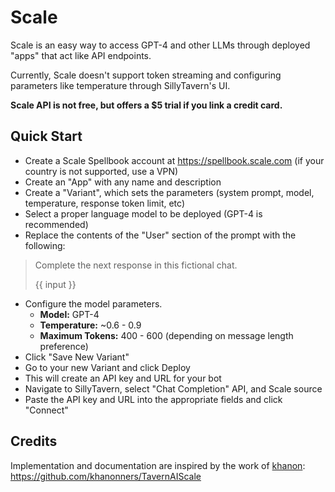 # Scale

Scale is an easy way to access GPT-4 and other LLMs through deployed "apps" that act like API endpoints.

Currently, Scale doesn't support token streaming and configuring parameters like temperature through SillyTavern's UI.

**Scale API is not free, but offers a $5 trial if you link a credit card.**

## Quick Start

- Create a Scale Spellbook account at <https://spellbook.scale.com> (if your country is not supported, use a VPN)
- Create an "App" with any name and description
- Create a "Variant", which sets the parameters (system prompt, model, temperature, response token limit, etc)
- Select a proper language model to be deployed (GPT-4 is recommended)
- Replace the contents of the "User" section of the prompt with the following:

>Complete the next response in this fictional chat.
>
>\{\{ input \}\}

- Configure the model parameters.
  - **Model:** GPT-4
  - **Temperature:** ~0.6 - 0.9
  - **Maximum Tokens:** 400 - 600 (depending on message length preference)
- Click "Save New Variant"
- Go to your new Variant and click Deploy
- This will create an API key and URL for your bot
- Navigate to SillyTavern, select "Chat Completion" API, and Scale source
- Paste the API key and URL into the appropriate fields and click "Connect"

## Credits

Implementation and documentation are inspired by the work of [khanon](https://github.com/khanonners): <https://github.com/khanonners/TavernAIScale>
